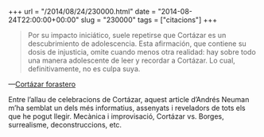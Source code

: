 +++
url = "/2014/08/24/230000.html"
date = "2014-08-24T22:00:00+00:00"
slug = "230000"
tags = ["citacions"]
+++

> Por su impacto iniciático, suele repetirse que Cortázar es un descubrimiento de adolescencia. Esta afirmación, que contiene su dosis de injusticia, omite cuando menos otra realidad: hay sobre todo una manera adolescente de leer y recordar a Cortázar. Lo cual, definitivamente, no es culpa suya.

—[Cortázar forastero](http://cultura.elpais.com/cultura/2014/08/20/babelia/1408533507_362741.html)

Entre l’allau de celebracions de Cortázar, aquest article d’Andrés Neuman m’ha semblat un dels més informatius, assenyats i reveladors de tots els que he pogut llegir. Mecànica i improvisació, Cortázar vs. Borges, surrealisme, deconstruccions, etc.

